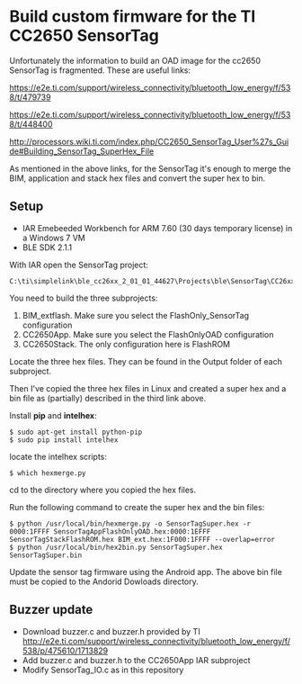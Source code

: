 # Build custom firmware for the TI CC2650 SensorTag

Unfortunately the information to build an OAD image for the cc2650 SensorTag
is fragmented. These are useful links:

https://e2e.ti.com/support/wireless_connectivity/bluetooth_low_energy/f/538/t/479739

https://e2e.ti.com/support/wireless_connectivity/bluetooth_low_energy/f/538/t/448400

http://processors.wiki.ti.com/index.php/CC2650_SensorTag_User%27s_Guide#Building_SensorTag_SuperHex_File

As mentioned in the above links, for the SensorTag it's enough to merge the BIM,
 application and stack hex files and convert the super hex to bin.

## Setup

* IAR Emebeeded Workbench for ARM 7.60 (30 days temporary license) in a Windows 7 VM
* BLE SDK 2.1.1

With IAR open the SensorTag project:

```
C:\ti\simplelink\ble_cc26xx_2_01_01_44627\Projects\ble\SensorTag\CC26xx\IAR\SensorTag.eww
```

You need to build the three subprojects:

1. BIM_extflash. Make sure you select the FlashOnly_SensorTag configuration
2. CC2650App. Make sure you select the FlashOnlyOAD configuration
3. CC2650Stack. The only configuration here is FlashROM

Locate the three hex files. They can be found in the Output folder of each subproject.

Then I've copied the three hex files in Linux and created a super hex and a bin
file as (partially) described in the third link above.

Install **pip** and **intelhex**:

```
$ sudo apt-get install python-pip
$ sudo pip install intelhex
```

locate the intelhex scripts:

```
$ which hexmerge.py
```

cd to the directory where you copied the hex files.

Run the following command to create the super hex and the bin files:

```
$ python /usr/local/bin/hexmerge.py -o SensorTagSuper.hex -r 0000:1FFFF SensorTagAppFlashOnlyOAD.hex:0000:1EFFF SensorTagStackFlashROM.hex BIM_ext.hex:1F000:1FFFF --overlap=error
$ python /usr/local/bin/hex2bin.py SensorTagSuper.hex SensorTagSuper.bin
```

Update the sensor tag firmware using the Android app.
The above bin file must be copied to the Andorid Dowloads directory.

## Buzzer update

* Download buzzer.c and buzzer.h provided by TI http://e2e.ti.com/support/wireless_connectivity/bluetooth_low_energy/f/538/p/475610/1713829
* Add buzzer.c and buzzer.h to the CC2650App IAR subproject
* Modify SensorTag_IO.c as in this repository
